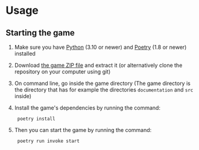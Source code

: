 # Usage

## Starting the game

1. Make sure you have [Python](https://www.python.org/downloads) (3.10 or newer) and [Poetry](https://python-poetry.org/docs/#installation) (1.8 or newer) installed
2. Download [the game ZIP file](https://github.com/VSirvio/RaiseYourSword/archive/refs/heads/main.zip) and extract it (or alternatively clone the repository on your computer using git)
3. On command line, go inside the game directory (The game directory is the directory that has for example the directories `documentation` and `src` inside)
3. Install the game's dependencies by running the command:

        poetry install

4. Then you can start the game by running the command:

        poetry run invoke start
